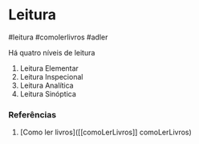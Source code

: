# Leitura
#leitura #comolerlivros #adler

Há quatro níveis de leitura

1. Leitura Elementar
2. Leitura Inspecional
3. Leitura Analítica 
4. Leitura Sinóptica

### Referências
1. [Como ler livros]([[comoLerLivros]] comoLerLivros)


